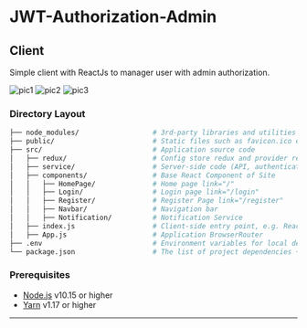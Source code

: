 # JWT-Authorization-Admin



## Client

Simple client with ReactJs to manager user with admin authorization.

![pic1](https://i.ibb.co/DDL0ZyL/z4185139899398-7e1285e73ed8091a526772fb81dd76cf.jpg)
![pic2](https://i.ibb.co/qD25qxX/z4185139918698-61069b65bbcd51eb6dcac4f3fbaa9a9b.jpg)
![pic3](https://i.ibb.co/YTr3Z6X/z4185139993594-0a7eb4314f5db32f88f404929c2675d2.jpg)


### Directory Layout
```bash
├── node_modules/                  # 3rd-party libraries and utilities
├── public/                        # Static files such as favicon.ico etc.                     
├── src/                           # Application source code
│   ├── redux/                     # Config store redux and provider reducer
│   ├── service/                   # Server-side code (API, authentication, etc.) and get data
│   ├── components/                # Base React Component of Site
│   │   ├── HomePage/              # Home page link="/"
│   │   ├── Login/                 # Login page link="/login"
│   │   ├── Register/              # Register Page link="/register"
│   │   ├── Navbar/                # Navigation bar
│   │   ├── Notification/          # Notification Service
│   ├── index.js                   # Client-side entry point, e.g. ReactDOM.render(<App />, container)
│   ├── App.js                     # Application BrowserRouter
├── .env                           # Environment variables for local development
└── package.json                   # The list of project dependencies + NPM scripts
```

### Prerequisites

- [Node.js][nodejs] v10.15 or higher
- [Yarn][yarn] v1.17 or higher &nbsp;




---
[nodejs]: https://nodejs.org/
[yarn]: https://yarnpkg.com/
